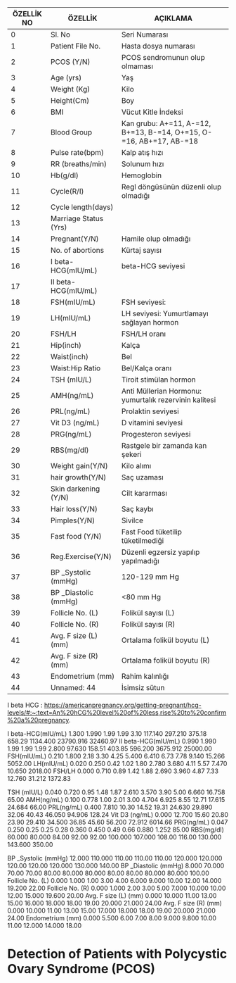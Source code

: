 



 |**ÖZELLİK NO**|**ÖZELLİK**|**AÇIKLAMA**|
 |---|---|---|
 0   |Sl. No | Seri Numarası  
 1   |Patient File No. | Hasta dosya numarası 
 2   |PCOS (Y/N) | PCOS sendromunun olup olmaması
 3   |Age (yrs) | Yaş    
 4   |Weight (Kg) | Kilo      
 5   |Height(Cm) | Boy              
 6   |BMI | Vücut Kitle İndeksi                   
 7   |Blood Group | Kan grubu: A+=11, A-=12, B+=13, B-=14, O+=15, O-=16, AB+=17, AB-=18           
 8   |Pulse rate(bpm) | Kalp atış hızı         
 9   |RR (breaths/min) | Solunum hızı    
 10  |Hb(g/dl) | Hemoglobin                
 11  |Cycle(R/I) | Regl döngüsünün düzenli olup olmadığı          
 12  |Cycle length(days)       
 13  |Marriage Status (Yrs)  
 14  |Pregnant(Y/N) | Hamile olup olmadığı            
 15  |No. of abortions | Kürtaj sayısı         
 16  |I beta-HCG(mIU/mL) | beta-HCG seviyesi  
 17  |II beta-HCG(mIU/mL) | 
 18  |FSH(mIU/mL) | FSH seviyesi:               
 19  |LH(mIU/mL) | LH seviyesi: Yumurtlamayı sağlayan hormon                
 20  |FSH/LH | FSH/LH oranı                   
 21  |Hip(inch) | Kalça                 
 22  |Waist(inch) | Bel                
 23  |Waist:Hip Ratio | Bel/Kalça oranı         
 24  |TSH (mIU/L) | Tiroit stimülan hormon            
 25  |AMH(ng/mL) | Anti Müllerian Hormonu: yumurtalık rezervinin kalitesi
 26  |PRL(ng/mL) | Prolaktin seviyesi               
 27  |Vit D3 (ng/mL) | D vitamini seviyesi         
 28  |PRG(ng/mL) | Progesteron seviyesi              
 29  |RBS(mg/dl) | Rastgele bir zamanda kan şekeri                
 30  |Weight gain(Y/N) | Kilo alımı        
 31  |hair growth(Y/N) | Saç uzaması        
 32  |Skin darkening (Y/N) | Cilt kararması
 33  |Hair loss(Y/N) | Saç kaybı          
 34  |Pimples(Y/N) | Sivilce            
 35  |Fast food (Y/N) | Fast Food tüketilip tüketilmediği         
 36  |Reg.Exercise(Y/N) | Düzenli egzersiz yapılıp yapılmadığı      
 37  |BP _Systolic (mmHg) | 120-129 mm Hg      
 38  |BP _Diastolic (mmHg) | <80 mm Hg    
 39  |Follicle No. (L) | Folikül sayısı (L)      
 40  |Follicle No. (R) | Folikül sayısı (R)   
 41  |Avg. F size (L) (mm) | Ortalama folikül boyutu (L)   
 42  |Avg. F size (R) (mm) | Ortalama folikül boyutu (R)    
 43  |Endometrium (mm) | Rahim kalınlığı         
 44  |Unnamed: 44 | İsimsiz sütun



 I beta HCG : https://americanpregnancy.org/getting-pregnant/hcg-levels/#:~:text=An%20hCG%20level%20of%20less,rise%20to%20confirm%20a%20pregnancy.



I beta-HCG(mIU/mL)	1.300	1.990	1.99	1.99	3.10	117.140	297.210	375.18	658.29	1134.400	23790.916	32460.97
II beta-HCG(mIU/mL)	0.990	1.990	1.99	1.99	1.99	2.800	97.630	158.51	403.85	596.200	3675.912	25000.00
FSH(mIU/mL)	0.210	1.800	2.18	3.30	4.25	5.400	6.410	6.73	7.78	9.140	15.266	5052.00
LH(mIU/mL)	0.020	0.250	0.42	1.02	1.80	2.780	3.680	4.11	5.57	7.470	10.650	2018.00
FSH/LH	0.000	0.710	0.89	1.42	1.88	2.690	3.960	4.87	7.33	12.760	31.212	1372.83


TSH (mIU/L)	0.040	0.720	0.95	1.48	1.87	2.610	3.570	3.90	5.00	6.660	16.758	65.00
AMH(ng/mL)	0.100	0.778	1.00	2.01	3.00	4.704	6.925	8.55	12.71	17.615	24.684	66.00
PRL(ng/mL)	0.400	7.810	10.30	14.52	19.31	24.630	29.890	32.06	40.43	46.050	94.906	128.24
Vit D3 (ng/mL)	0.000	12.700	15.60	20.80	23.90	29.410	34.500	36.85	45.60	56.200	72.912	6014.66
PRG(ng/mL)	0.047	0.250	0.25	0.25	0.28	0.360	0.450	0.49	0.66	0.880	1.252	85.00
RBS(mg/dl)	60.000	80.000	84.00	92.00	92.00	100.000	107.000	108.00	116.00	130.000	143.600	350.00


BP _Systolic (mmHg)	12.000	110.000	110.00	110.00	110.00	120.000	120.000	120.00	120.00	120.000	130.000	140.00
BP _Diastolic (mmHg)	8.000	70.000	70.00	70.00	80.00	80.000	80.000	80.00	80.00	80.000	80.000	100.00
Follicle No. (L)	0.000	1.000	1.00	3.00	4.00	6.000	9.000	10.00	12.00	14.000	19.200	22.00
Follicle No. (R)	0.000	1.000	2.00	3.00	5.00	7.000	10.000	10.00	12.00	15.000	19.600	20.00
Avg. F size (L) (mm)	0.000	10.000	11.00	13.00	15.00	16.000	18.000	18.00	19.00	20.000	21.000	24.00
Avg. F size (R) (mm)	0.000	10.000	11.00	13.00	15.00	17.000	18.000	18.00	19.00	20.000	21.000	24.00
Endometrium (mm)	0.000	5.500	6.00	7.00	8.00	9.000	9.800	10.00	11.00	12.000	14.000	18.00


# Detection of Patients with Polycystic Ovary Syndrome (PCOS)